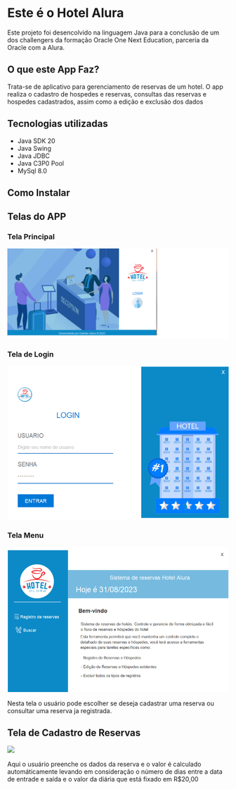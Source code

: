 <h1> Este é o Hotel Alura</h1>
<p> Este projeto foi desencolvido na linguagem Java para a conclusão de um dos challengers da formação Oracle One Next Education, parceria da Oracle com a Alura.</p>

<h2>O que este App Faz?</h2>
<p>Trata-se de aplicativo para gerenciamento de reservas de um hotel. O app realiza o cadastro de hospedes e reservas, consultas das reservas e hospedes cadastrados, assim como a edição e exclusão dos dados</p>

<h2>Tecnologias utilizadas</h2>
<ul>
 <li>Java SDK 20</li>
 <li>Java Swing</li>
 <li>Java JDBC</li>
 <li>Java C3P0 Pool</li>
 <li>MySql 8.0</li>
</ul>

<h2>Como Instalar</h2>

<h2>Telas do APP</h2>

<h3>Tela Principal</h3>
<img src="img_hotel/tela_principal.png">

<h3>Tela de Login</h3>
<img src="img_hotel/tele_login.png">

<h3>Tela Menu</h3>
<img src="img_hotel/tela_menu_usuario.png">
<p>Nesta tela o usuário pode escolher se deseja cadastrar uma reserva ou consultar uma reserva ja registrada.</p>

<h2>Tela de Cadastro de Reservas</h2>
<img src="img_hotel/tele_reservas1.png">
<p>Aqui o usuário preenche os dados da reserva e o valor é calculado automáticamente levando em consideração o número de dias entre a data de entrade e saída e o valor da diária que está fixado em R$20,00</p>





 
